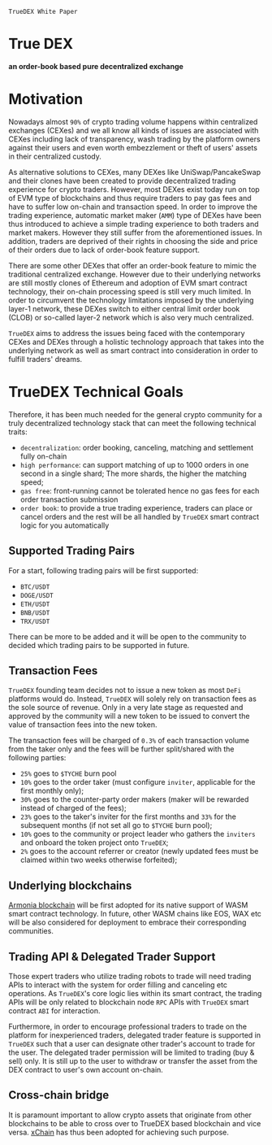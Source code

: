 `TrueDEX White Paper`

# True DEX
**an order-book based pure decentralized exchange**


# Motivation

Nowadays almost `90%` of crypto trading volume happens within centralized exchanges (CEXes) and we all know all kinds of issues are associated with CEXes including lack of transparency, wash trading by the platform owners against their users and even worth embezzlement or theft of users' assets in their centralized custody.

As alternative solutions to CEXes, many DEXes like UniSwap/PancakeSwap and their clones have been created to provide decentralized trading experience for crypto traders. However, most DEXes exist today run on top of EVM type of blockchains and thus require traders to pay gas fees and have to suffer low on-chain and transaction speed. In order to improve the trading experience, automatic market maker (`AMM`) type of DEXes have been thus introduced to achieve a simple trading experience to both traders and market makers. However they still suffer from the aforementioned issues. In addition, traders are deprived of their rights in choosing the side and price of their orders due to lack of order-book feature support.

There are some other DEXes that offer an order-book feature to mimic the traditional centralized exchange. However due to their underlying networks are still mostly clones of Ethereum and adoption of EVM smart contract technology, their on-chain processing speed is still very much limited. In order to circumvent the technology limitations imposed by the underlying layer-1 network, these DEXes switch to either central limit order book (CLOB) or so-called layer-2 network which is also very much centralized.

`TrueDEX` aims to address the issues being faced with the contemporary CEXes and DEXes through a holistic technology approach that takes into the underlying network as well as smart contract into consideration in order to fulfill traders' dreams.

# TrueDEX Technical Goals
Therefore, it has been much needed for the general crypto community for a truly decentralized technology stack that can meet the following technical traits:

- `decentralization`: order booking, canceling, matching and settlement fully on-chain
- `high performance`: can support matching of up to 1000 orders in one second in a single shard; The more shards, the higher the matching speed;
- `gas free`: front-running cannot be tolerated hence no gas fees for each order transaction submission
- `order book`: to provide a true trading experience, traders can place or cancel orders and the rest will be all handled by `TrueDEX` smart contract logic for you automatically  
## Supported Trading Pairs

For a start, following trading pairs will be first supported:

- `BTC/USDT`
- `DOGE/USDT`
- `ETH/USDT`
- `BNB/USDT`
- `TRX/USDT`

There can be more to be added and it will be open to the community to decided which trading pairs to be supported in future.

## Transaction Fees

`TrueDEX` founding team decides not to issue a new token as most `DeFi` platforms would do. Instead, `TrueDEX` will solely rely on transaction fees as the sole source of revenue. Only in a very late stage as requested and approved by the community will a new token to be issued to convert the value of transaction fees into the new token.

The transaction fees will be charged of `0.3%` of each transaction volume from the taker only and the fees will be further split/shared with the following parties:

- `25%` goes to `$TYCHE` burn pool
- `10%` goes to the order taker (must configure `inviter`, applicable for the first monthly only);
- `30%` goes to the counter-party order makers (maker will be rewarded instead of charged of the fees);
- `23%` goes to the taker's inviter for the first months and `33%` for the subsequent months (if not set all go to `$TYCHE` burn pool);
- `10%` goes to the community or project leader who gathers the `inviters` and onboard the token project onto `TrueDEX`;
- `2%` goes to the account referrer or creator (newly updated fees must be claimed within two weeks otherwise forfeited);

## Underlying blockchains

[Armonia blockchain](https://amax.network) will be first adopted for its native support of WASM smart contract technology. In future, other WASM chains like EOS, WAX etc will be also considered for deployment to embrace their corresponding communities.

## Trading API & Delegated Trader Support

Those expert traders who utilize trading robots to trade will need trading APIs to interact with the system for order filling and canceling etc operations.
As `TrueDEX`'s core logic lies within its smart contract, the trading APIs will be only related to blockchain node `RPC` APIs with `TrueDEX` smart contract `ABI` for interaction.

Furthermore, in order to encourage professional traders to trade on the platform for inexperienced traders, delegated trader feature is supported in `TrueDEX` such that a user can designate other trader's account to trade for the user. The delegated trader permission will be limited to trading (buy & sell) only. It is still up to the user to withdraw or transfer the asset from the DEX contract to user's own account on-chain.  
## Cross-chain bridge

It is paramount important to allow crypto assets that originate from other blockchains to be able to cross over to TrueDEX based blockchain and vice versa. [xChain](https://xchain.pro) has thus been adopted for achieving such purpose.
